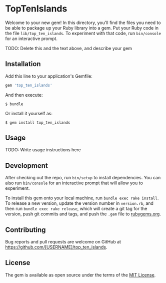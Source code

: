# TopTenIslands

Welcome to your new gem! In this directory, you'll find the files you need to be able to package up your Ruby library into a gem. Put your Ruby code in the file `lib/top_ten_islands`. To experiment with that code, run `bin/console` for an interactive prompt.

TODO: Delete this and the text above, and describe your gem

## Installation

Add this line to your application's Gemfile:

```ruby
gem 'top_ten_islands'
```

And then execute:

    $ bundle

Or install it yourself as:

    $ gem install top_ten_islands

## Usage

TODO: Write usage instructions here

## Development

After checking out the repo, run `bin/setup` to install dependencies. You can also run `bin/console` for an interactive prompt that will allow you to experiment.

To install this gem onto your local machine, run `bundle exec rake install`. To release a new version, update the version number in `version.rb`, and then run `bundle exec rake release`, which will create a git tag for the version, push git commits and tags, and push the `.gem` file to [rubygems.org](https://rubygems.org).

## Contributing

Bug reports and pull requests are welcome on GitHub at https://github.com/[USERNAME]/top_ten_islands.


## License

The gem is available as open source under the terms of the [MIT License](http://opensource.org/licenses/MIT).

